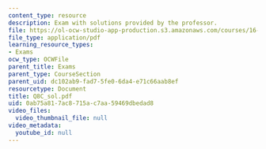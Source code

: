 ```yaml
---
content_type: resource
description: Exam with solutions provided by the professor.
file: https://ol-ocw-studio-app-production.s3.amazonaws.com/courses/16-01-unified-engineering-i-ii-iii-iv-fall-2005-spring-2006/0ab75a817ac8715ac7aa59469dbedad8_Q8C_sol.pdf
file_type: application/pdf
learning_resource_types:
- Exams
ocw_type: OCWFile
parent_title: Exams
parent_type: CourseSection
parent_uid: dc102ab9-fad7-5fe0-6da4-e71c66aab8ef
resourcetype: Document
title: Q8C_sol.pdf
uid: 0ab75a81-7ac8-715a-c7aa-59469dbedad8
video_files:
  video_thumbnail_file: null
video_metadata:
  youtube_id: null
---
```


